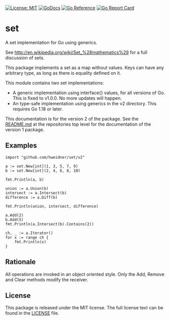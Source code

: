 [![License: MIT](https://img.shields.io/badge/License-MIT-blue.svg)](https://opensource.org/licenses/MIT)
[![GoDocs](https://godocs.io/github.com/hweidner/set/v2?status.svg)](https://godocs.io/github.com/hweidner/set/v2)
[![Go Reference](https://pkg.go.dev/badge/github.com/hweidner/set/v2.svg)](https://pkg.go.dev/github.com/hweidner/set/v2)
[![Go Report Card](https://goreportcard.com/badge/github.com/hweidner/set/v2)](https://goreportcard.com/report/github.com/hweidner/set/v2)

set
===

A set implementation for Go using generics.

See http://en.wikipedia.org/wiki/Set_%28mathematics%29 for a full discussion
of sets.

This package implements a set as a map without values. Keys can have any
arbitrary type, as long as there is equality defined on it.

This module contains two set implementations:

  * A generic implementation using interface{} values, for all versions of Go.
    This is fixed to v1.0.0. No more updates will happen.
  * An type-safe implementation using generics in the v2 directory.
    This requires Go 1.18 or later.

This documentation is for the version 2 of the package. See the
[README.md](../README.md) at the repositories top level for the documentation
of the version 1 package.

Examples
--------

	import "github.com/hweidner/set/v2"
	
	a := set.New[int](1, 3, 5, 7, 9)
	b := set.New[int](2, 4, 6, 8, 10)

	fmt.Println(a, b)

	union := a.Union(b)
	intersect := a.Intersect(b)
	difference := a.Diff(b)

	fmt.Println(union, intersect, difference)

	a.Add(2)
	b.Add(5)
	fmt.Println(a.Intersect(b).Contains(2))
	
	ch, _ := a.Iterator()
	for x := range ch {
		fmt.Println(x)
	}

Rationale
---------

All operations are invoked in an object oriented style. Only the Add, Remove
and Clear methods modify the receiver.

License
-------

This package is released under the MIT license.
The full license text can be found in the [LICENSE](LICENSE) file.
